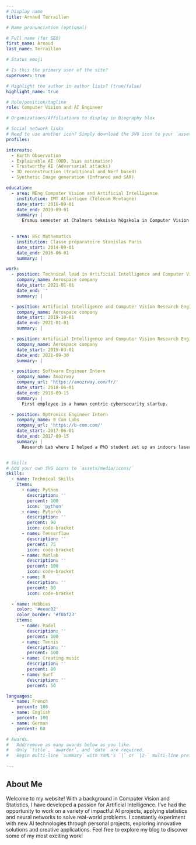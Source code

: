 ```yaml
---
# Display name
title: Arnaud Terraillon

# Name pronunciation (optional)

# Full name (for SEO)
first_name: Arnaud
last_name: Terraillon

# Status emoji

# Is this the primary user of the site?
superuser: true

# Highlight the author in author lists? (true/false)
highlight_name: true

# Role/position/tagline
role: Computer Vision and AI Engineer

# Organizations/Affiliations to display in Biography blox

# Social network links
# Need to use another icon? Simply download the SVG icon to your `assets/media/icons/` folder.
profiles:

interests:
  - Earth Observation
  - Explainable AI (OOD, bias estimation)
  - Trustworthy AI (Adversarial attacks)
  - 3D reconstruction (traditional and Nerf based)
  - Synthetic Image generation (Infrared and SAR)

education:
  - area: MEng Computer Vision and Artificial Intelligence
    institution: IMT Atlantique (Télécom Bretagne) 
    date_start: 2016-09-01
    date_end: 2019-09-01
    summary: |
      Ersmus semester at Chalmers tekniska högskola in Computer Vision and Artificial Intelligence

      
  - area: BSc Mathematics
    institution: Classe préparatoire Stanislas Paris
    date_start: 2014-09-01
    date_end: 2016-06-01
    summary: |

work:
  - position: Technical lead in Artificial Intelligence and Computer Vision
    company_name: Aerospace company
    date_start: 2021-01-01
    date_end: ''
    summary: |

  - position: Artificial Intelligence and Computer Vision Research Engineer
    company_name: Aerospace company
    date_start: 2019-10-01
    date_end: 2021-01-01
    summary: |

  - position: Artificial Intelligence and Computer Vision Research Engineer Intern
    company_name: Aerospace company
    date_start: 2019-03-01
    date_end: 2021-09-30
    summary: |

  - position: Software Engineer Intern
    company_name: Anozrway
    company_url: 'https://anozrway.com/fr/'
    date_start: 2018-06-01
    date_end: 2018-09-15
    summary: | 
      First employee in a human centric cybersecurity startup.

  - position: Optronics Engineer Intern
    company_name: B Com Labs
    company_url: 'https://b-com.com/'
    date_start: 2017-06-01
    date_end: 2017-09-15
    summary: | 
      Research Lab where I helped a PhD student set up an indoors laser communication device. 


# Skills
# Add your own SVG icons to `assets/media/icons/`
skills:
  - name: Technical Skills
    items:
      - name: Python
        description: ''
        percent: 100
        icon: 'python'
      - name: Pytorch
        description: ''
        percent: 90
        icon: code-bracket
      - name: Tensorflow
        description: ''
        percent: 75
        icon: code-bracket
      - name: Matlab
        description: ''
        percent: 100
        icon: code-bracket
      - name: R
        description: ''
        percent: 80
        icon: code-bracket

  - name: Hobbies
    color: '#eeac02'
    color_border: '#f0bf23'
    items:
      - name: Padel
        description: ''
        percent: 100
      - name: Tennis
        description: ''
        percent: 100
      - name: Creating music
        description: ''
        percent: 80
      - name: Surf
        description: ''
        percent: 50

languages:
  - name: French
    percent: 100
  - name: English
    percent: 100
  - name: German
    percent: 60

# Awards.
#   Add/remove as many awards below as you like.
#   Only `title`, `awarder`, and `date` are required.
#   Begin multi-line `summary` with YAML's `|` or `|2-` multi-line prefix and indent 2 spaces below.

---
```


## About Me

Welcome to my website! With a background in Computer Vision and Statistics, I have developed a passion for Artificial Intelligence. I’ve had the opportunity to work on a variety of impactful AI projects, applying statistics and neural networks to solve real-world problems. I constantly experiment with new AI technologies through personal projects, exploring innovative solutions and creative applications. Feel free to explore my blog to discover some of my most exciting work!
